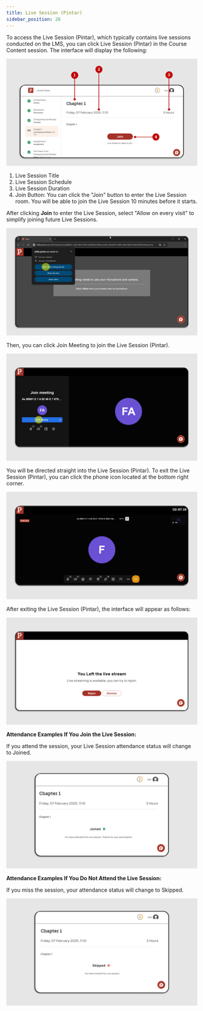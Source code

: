 ```yaml
---
title: Live Session (Pintar)
sidebar_position: 26
---
```

To access the Live Session (Pintar), which typically contains live sessions conducted on the LMS, you can click Live Session (Pintar) in the Course Content session. The interface will display the following:

![](/img/ls-pintar-skills-eng_1.png)

1. Live Session Title
2. Live Session Schedule
3. Live Session Duration
4. Join Button: You can click the "Join" button to enter the Live Session room. You will be able to join the Live Session 10 minutes before it starts.

After clicking **Join** to enter the Live Session, select "Allow on every visit" to simplify joining future Live Sessions.

![](/img/ls-pintar-skills-_2.png)

Then, you can click Join Meeting to join the Live Session (Pintar).

![](/img/ls-pintar-skills-_3.png)

You will be directed straight into the Live Session (Pintar). To exit the Live Session (Pintar), you can click the phone icon located at the bottom right corner.

![](/img/ls-pintar-skills-_4.png)

After exiting the Live Session (Pintar), the interface will appear as follows:

![](/img/ls-pintar-skills-_5.png)

**Attendance Examples If You Join the Live Session:** 

If you attend the session, your Live Session attendance status will change to Joined.

![](/img/ls-pintar-skills-_joined.png)

**Attendance Examples If You Do Not Attend the Live Session:** 

If you miss the session, your attendance status will change to Skipped.

![](/img/ls-pintar-skills-_skipped.png)
